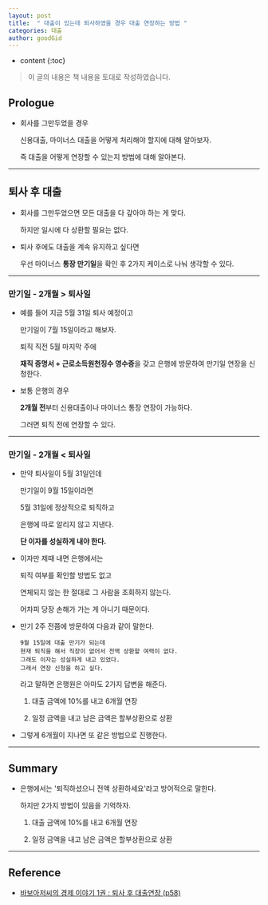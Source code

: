 ```yaml
---
layout: post
title:  " 대출이 있는데 퇴사하였을 경우 대출 연장하는 방법 "
categories: 대출
author: goodGid
---
```

* content
{:toc}

> 이 글의 내용은 책 내용을 토대로 작성하였습니다.

## Prologue

* 회사를 그만두었을 경우

  신용대출, 마이너스 대출을 어떻게 처리해야 할지에 대해 알아보자.

  즉 대출을 어떻게 연장할 수 있는지 방법에 대해 알아본다.


---


## 퇴사 후 대출

* 회사를 그만두었으면 모든 대출을 다 갚아야 하는 게 맞다.

  하지만 일시에 다 상환할 필요는 없다.

* 퇴사 후에도 대출을 계속 유지하고 싶다면 

  우선 마이너스 **통장 만기일**을 확인 후 2가지 케이스로 나눠 생각할 수 있다.

---

### 만기일 - 2개월 > 퇴사일

* 예를 들어 지금 5월 31일 퇴사 예정이고

  만기일이 7월 15일이라고 해보자.

  퇴직 직전 5월 마지막 주에 
  
  **재직 증명서 + 근로소득원천징수 영수증**을 갖고 은행에 방문하여 만기일 연장을 신청한다.

* 보통 은행의 경우 

  **2개월 전**부터 신용대출이나 마이너스 통장 연장이 가능하다.

  그러면 퇴직 전에 연장할 수 있다.

---

### 만기일 - 2개월 < 퇴사일

* 만약 퇴사일이 5월 31일인데

  만기일이 9월 15일이라면

  5월 31일에 정상적으로 퇴직하고

  은행에 따로 알리지 않고 지낸다.

  **단 이자를 성실하게 내야 한다.**

* 이자만 제때 내면 은행에서는 

  퇴직 여부를 확인할 방법도 없고 

  연체되지 않는 한 절대로 그 사람을 조회하지 않는다.

  어차피 당장 손해가 가는 게 아니기 때문이다.

* 만기 2주 전쯤에 방문하여 다음과 같이 말한다.

  ```
  9월 15일에 대출 만기가 되는데
  현재 퇴직을 해서 직장이 없어서 전액 상환할 여력이 없다.
  그래도 이자는 성실하게 내고 있었다.
  그래서 연장 신청을 하고 싶다.
  ```

  라고 말하면 은행원은 아마도 2가지 답변을 해준다.
  
  1. 대출 금액에 10%를 내고 6개월 연장
  
  2. 일정 금액을 내고 남은 금액은 할부상환으로 상환

* 그렇게 6개월이 지나면 또 같은 방법으로 진행한다.


---

## Summary

* 은행에서는 '퇴직하셨으니 전액 상환하세요'라고 방어적으로 말한다.

  하지만 2가지 방법이 있음을 기억하자.
  
  1. 대출 금액에 10%를 내고 6개월 연장
  
  2. 일정 금액을 내고 남은 금액은 할부상환으로 상환




---

## Reference

* [바보아저씨의 경제 이야기 1권 : 퇴사 후 대출연장 (p58)](https://book.naver.com/bookdb/book_detail.nhn?bid=13602987)
